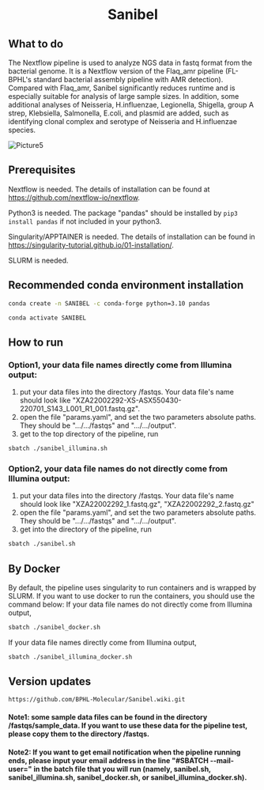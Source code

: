 <h1 align="center">Sanibel</h1>

## What to do
The Nextflow pipeline is used to analyze NGS data in fastq format from the bacterial genome. It is a Nextflow version of the Flaq_amr pipeline (FL-BPHL's standard bacterial assembly pipeline with AMR detection). Compared with Flaq_amr, Sanibel significantly reduces runtime and is especially suitable for analysis of large sample sizes. In addition, some additional analyses of Neisseria, H.influenzae, Legionella, Shigella, group A strep, Klebsiella, Salmonella, E.coli, and plasmid are added, such as identifying clonal complex and serotype of Neisseria and H.influenzae species.    


![Picture5](https://github.com/BPHL-Molecular/Sanibel/assets/16695937/50616a57-a19c-419c-af98-3bedd91af12c)


## Prerequisites
Nextflow is needed. The details of installation can be found at https://github.com/nextflow-io/nextflow.

Python3 is needed. The package "pandas" should be installed by ``` pip3 install pandas ``` if not included in your python3.

Singularity/APPTAINER is needed. The details of installation can be found in https://singularity-tutorial.github.io/01-installation/.

SLURM is needed.

## Recommended conda environment installation
   ```bash
   conda create -n SANIBEL -c conda-forge python=3.10 pandas
   ```
   ```bash
   conda activate SANIBEL
   ```
## How to run

### Option1, your data file names directly come from Illumina output: 
1. put your data files into the directory /fastqs. Your data file's name should look like "XZA22002292-XS-ASX550430-220701_S143_L001_R1_001.fastq.gz". 
2. open the file "params.yaml", and set the two parameters absolute paths. They should be ".../.../fastqs" and ".../.../output". 
3. get to the top directory of the pipeline, run 
```bash
sbatch ./sanibel_illumina.sh
```
### Option2, your data file names do not directly come from Illumina output: 
1. put your data files into the directory /fastqs. Your data file's name should look like "XZA22002292_1.fastq.gz", "XZA22002292_2.fastq.gz" 
2. open the file "params.yaml", and set the two parameters absolute paths. They should be ".../.../fastqs" and ".../.../output". 
3. get into the directory of the pipeline, run 
```bash
sbatch ./sanibel.sh
```

## By Docker
By default, the pipeline uses singularity to run containers and is wrapped by SLURM. If you want to use docker to run the containers, you should use the command below:
If your data file names do not directly come from Illumina output,
```bash
sbatch ./sanibel_docker.sh
```
If your data file names directly come from Illumina output,
```bash
sbatch ./sanibel_illumina_docker.sh
```

## Version updates
    https://github.com/BPHL-Molecular/Sanibel.wiki.git
    
#### Note1: some sample data files can be found in the directory /fastqs/sample_data. If you want to use these data for the pipeline test, please copy them to the directory /fastqs.
#### Note2: If you want to get email notification when the pipeline running ends, please input your email address in the line "#SBATCH --mail-user=<EMAIL>" in the batch file that you will run (namely, sanibel.sh, sanibel_illumina.sh, sanibel_docker.sh, or sanibel_illumina_docker.sh). 

